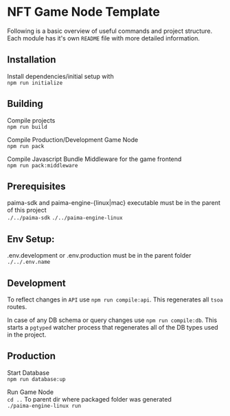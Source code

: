 # NFT Game Node Template

Following is a basic overview of useful commands and project structure. Each module has it's own `README` file with more detailed information.

## Installation

Install dependencies/initial setup with  
`npm run initialize`

## Building

Compile projects  
`npm run build`

Compile Production/Development Game Node  
`npm run pack`

Compile Javascript Bundle Middleware for the game frontend  
`npm run pack:middleware`

## Prerequisites

paima-sdk and paima-engine-{linux|mac} executable must be in the parent of this project  
`./../paima-sdk`
`./../paima-engine-linux`

## Env Setup:

.env.development or .env.production must be in the parent folder
`./../.env.name`

## Development

To reflect changes in `API` use `npm run compile:api`. This regenerates all `tsoa` routes.

In case of any DB schema or query changes use `npm run compile:db`. This starts a `pgtyped` watcher process that regenerates all of the DB types used in the project.

## Production

Start Database  
`npm run database:up`

Run Game Node  
`cd ..` To parent dir where packaged folder was generated  
`./paima-engine-linux run`
